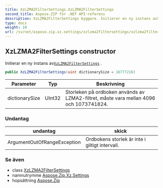 ```yaml
---
title: XzLZMA2FilterSettings.XzLZMA2FilterSettings
second_title: Aspose.ZIP för .NET API-referens
description: XzLZMA2FilterSettings byggare. Initierar en ny instans avXzLZMA2FilterSettings .
type: docs
weight: 10
url: /sv/net/aspose.zip.xz.settings/xzlzma2filtersettings/xzlzma2filtersettings/
---
```

## XzLZMA2FilterSettings constructor

Initierar en ny instans av[`XzLZMA2FilterSettings`](../) .

```csharp
public XzLZMA2FilterSettings(uint dictionarySize = 16777216)
```

| Parameter | Typ | Beskrivning |
| --- | --- | --- |
| dictionarySize | UInt32 | Storleken på ordboken används av LZMA2-filtret, måste vara mellan 4096 och 1073741824. |

### Undantag

| undantag | skick |
| --- | --- |
| ArgumentOutOfRangeException | Ordbokens storlek är inte i giltigt intervall. |

### Se även

* class [XzLZMA2FilterSettings](../)
* namnutrymme [Aspose.Zip.Xz.Settings](../../xzlzma2filtersettings/)
* hopsättning [Aspose.Zip](../../../)


